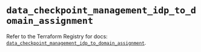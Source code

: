 # `data_checkpoint_management_idp_to_domain_assignment`

Refer to the Terraform Registry for docs: [`data_checkpoint_management_idp_to_domain_assignment`](https://registry.terraform.io/providers/checkpointsw/checkpoint/2.11.0/docs/data-sources/management_idp_to_domain_assignment).
